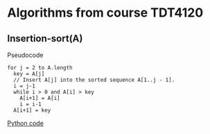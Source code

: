 # Algorithms from course TDT4120

## Insertion-sort(A)

Pseudocode
```pseudocode
for j = 2 to A.length
  key = A[j]
  // Insert A[j] into the sorted sequence A[1..j - 1].
  i = j-1
  while i > 0 and A[i] > key
    A[i+1] = A[i]
    i = i-1
  A[i+1] = key
```
[Python code](../-course-TDT4120---Algorithms/Algorithms/Insertion-sort(A).py)
